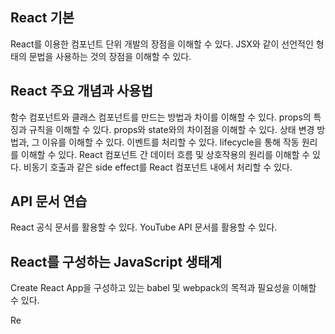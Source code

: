 ## React 기본
React를 이용한 컴포넌트 단위 개발의 장점을 이해할 수 있다.
JSX와 같이 선언적인 형태의 문법을 사용하는 것의 장점을 이해할 수 있다.
## React 주요 개념과 사용법
함수 컴포넌트와 클래스 컴포넌트를 만드는 방법과 차이를 이해할 수 있다.
props의 특징과 규칙을 이해할 수 있다.
props와 state와의 차이점을 이해할 수 있다.
상태 변경 방법과, 그 이유를 이해할 수 있다.
이벤트를 처리할 수 있다.
lifecycle을 통해 작동 원리를 이해할 수 있다.
React 컴포넌트 간 데이터 흐름 및 상호작용의 원리를 이해할 수 있다.
비동기 호출과 같은 side effect를 React 컴포넌트 내에서 처리할 수 있다.
## API 문서 연습
React 공식 문서를 활용할 수 있다.
YouTube API 문서를 활용할 수 있다.
## React를 구성하는 JavaScript 생태계
Create React App을 구성하고 있는 babel 및 webpack의 목적과 필요성을 이해할 수 있다.

Re